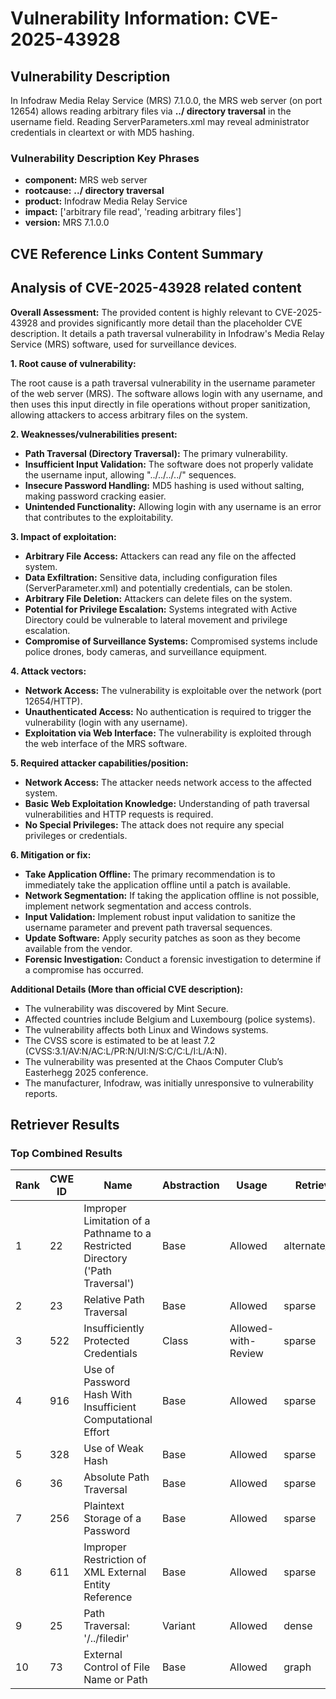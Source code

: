 # Vulnerability Information: CVE-2025-43928

## Vulnerability Description
In Infodraw Media Relay Service (MRS) 7.1.0.0, the MRS web server (on port 12654) allows reading arbitrary files via **../ directory traversal** in the username field. Reading ServerParameters.xml may reveal administrator credentials in cleartext or with MD5 hashing.

### Vulnerability Description Key Phrases
- **component:** MRS web server
- **rootcause:** **../ directory traversal**
- **product:** Infodraw Media Relay Service
- **impact:** ['arbitrary file read', 'reading arbitrary files']
- **version:** MRS 7.1.0.0

## CVE Reference Links Content Summary
## Analysis of CVE-2025-43928 related content

**Overall Assessment:** The provided content is highly relevant to CVE-2025-43928 and provides significantly more detail than the placeholder CVE description. It details a path traversal vulnerability in Infodraw's Media Relay Service (MRS) software, used for surveillance devices.

**1. Root cause of vulnerability:**

The root cause is a path traversal vulnerability in the username parameter of the web server (MRS).  The software allows login with any username, and then uses this input directly in file operations without proper sanitization, allowing attackers to access arbitrary files on the system.

**2. Weaknesses/vulnerabilities present:**

*   **Path Traversal (Directory Traversal):** The primary vulnerability.
*   **Insufficient Input Validation:** The software does not properly validate the username input, allowing "../../../../" sequences.
*   **Insecure Password Handling:** MD5 hashing is used without salting, making password cracking easier.
*   **Unintended Functionality:** Allowing login with any username is an error that contributes to the exploitability.

**3. Impact of exploitation:**

*   **Arbitrary File Access:** Attackers can read any file on the affected system.
*   **Data Exfiltration:** Sensitive data, including configuration files (ServerParameter.xml) and potentially credentials, can be stolen.
*   **Arbitrary File Deletion:** Attackers can delete files on the system.
*   **Potential for Privilege Escalation:**  Systems integrated with Active Directory could be vulnerable to lateral movement and privilege escalation.
*   **Compromise of Surveillance Systems:**  Compromised systems include police drones, body cameras, and surveillance equipment.

**4. Attack vectors:**

*   **Network Access:** The vulnerability is exploitable over the network (port 12654/HTTP).
*   **Unauthenticated Access:** No authentication is required to trigger the vulnerability (login with any username).
*   **Exploitation via Web Interface:** The vulnerability is exploited through the web interface of the MRS software.

**5. Required attacker capabilities/position:**

*   **Network Access:** The attacker needs network access to the affected system.
*   **Basic Web Exploitation Knowledge:** Understanding of path traversal vulnerabilities and HTTP requests is required.
*   **No Special Privileges:** The attack does not require any special privileges or credentials.

**6. Mitigation or fix:**

*   **Take Application Offline:** The primary recommendation is to immediately take the application offline until a patch is available.
*   **Network Segmentation:** If taking the application offline is not possible, implement network segmentation and access controls.
*   **Input Validation:** Implement robust input validation to sanitize the username parameter and prevent path traversal sequences.
*   **Update Software:** Apply security patches as soon as they become available from the vendor.
*   **Forensic Investigation:** Conduct a forensic investigation to determine if a compromise has occurred.

**Additional Details (More than official CVE description):**

*   The vulnerability was discovered by Mint Secure.
*   Affected countries include Belgium and Luxembourg (police systems).
*   The vulnerability affects both Linux and Windows systems.
*   The CVSS score is estimated to be at least 7.2 (CVSS:3.1/AV:N/AC:L/PR:N/UI:N/S:C/C:L/I:L/A:N).
*   The vulnerability was presented at the Chaos Computer Club’s Easterhegg 2025 conference.
*   The manufacturer, Infodraw, was initially unresponsive to vulnerability reports.

## Retriever Results

### Top Combined Results

| Rank | CWE ID | Name | Abstraction | Usage  | Retrievers | Individual Scores |
|------|--------|------|-------------|-------|------------|-------------------|
| 1 | 22 | Improper Limitation of a Pathname to a Restricted Directory ('Path Traversal') | Base | Allowed | alternate_terms | 1.000 |
| 2 | 23 | Relative Path Traversal | Base | Allowed | sparse | 0.197 |
| 3 | 522 | Insufficiently Protected Credentials | Class | Allowed-with-Review | sparse | 0.193 |
| 4 | 916 | Use of Password Hash With Insufficient Computational Effort | Base | Allowed | sparse | 0.185 |
| 5 | 328 | Use of Weak Hash | Base | Allowed | sparse | 0.184 |
| 6 | 36 | Absolute Path Traversal | Base | Allowed | sparse | 0.183 |
| 7 | 256 | Plaintext Storage of a Password | Base | Allowed | sparse | 0.182 |
| 8 | 611 | Improper Restriction of XML External Entity Reference | Base | Allowed | sparse | 0.181 |
| 9 | 25 | Path Traversal: '/../filedir' | Variant | Allowed | dense | 0.468 |
| 10 | 73 | External Control of File Name or Path | Base | Allowed | graph | 0.002 |

